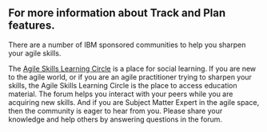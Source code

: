 ## For more information about Track and Plan features.




There are a number of IBM sponsored communities to help you sharpen your agile skills.

The [Agile Skills Learning Circle](http://ibm.co/agile-learning-circle) is a place 
for social learning. 
If you are new to the agile world, or if you are an agile practitioner trying 
to sharpen your skills, the Agile Skills Learning Circle is the place to access 
education material. The forum helps you interact with your peers while you are 
acquiring new skills. And if you are Subject Matter Expert in the agile space, 
then the community is eager to hear from you. Please share your knowledge and 
help others by answering questions in the forum.


